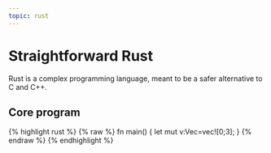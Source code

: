 ```yaml
---
topic: rust
---
```


# Straightforward Rust

Rust is a complex programming language, meant to be a safer alternative
to C and C++.

## Core program

{% highlight rust %}
{% raw %}
fn main() {
    let mut v:Vec<i32>=vec![0;3];
}
{% endraw %}
{% endhighlight %}


